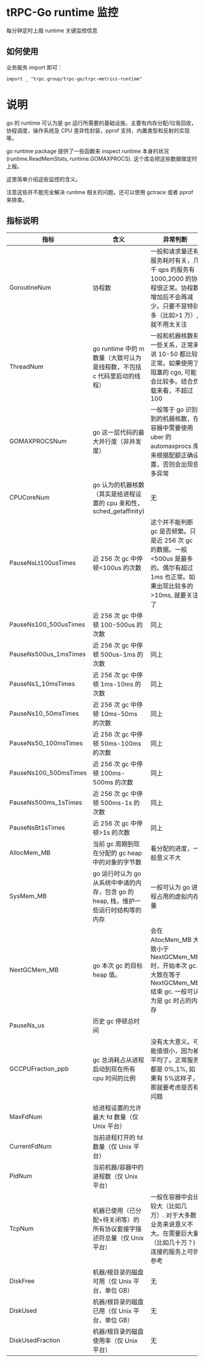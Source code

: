 # tRPC-Go runtime 监控
每分钟定时上报 runtime 关键监控信息

## 如何使用
业务服务 import 即可：

```golang
import _ "trpc.group/trpc-go/trpc-metrics-runtime"
```

# 说明
go 的 runtime 可认为是 go 运行所需要的基础设施，主要有内存分配/垃圾回收，协程调度，操作系统及 CPU 差异性封装，pprof 支持，内置类型和反射的实现等。

go runtime package 提供了一些函数来 inspect runtime 本身的状况 (runtime.ReadMemStats, runtime.GOMAXPROCS). 这个库会把这些数据做定时上报。

这里简单介绍这些监控的含义。

注意这些并不能完全解决 runtime 相关的问题。还可以使用 gctrace 或者 pprof 来排查。
## 指标说明

|         指标          |                                  含义                                   |                                                        异常判断                                                         |
| --------------------- | ---------------------------------------------------------------------- | ---------------------------------------------------------------------------------------------------------------------- |
| GoroutineNum          | 协程数                                                                  | 一般和请求量还有服务耗时有关，几千 qps 的服务有 1000,2000 的协程很正常。协程数增加后不会再减少。只要不是特别多（比如>1 万）, 就不用太关注      |
| ThreadNum             | go runtime 中的 m 数量（大致可认为是线程数，不包括 c 代码里启动的线程）            | 一般和机器核数有一些关系，正常来说 10-50 都比较正常。如果使用了阻塞的 cgo, 可能会比较多。结合负载来看，不超过 100                         |
| GOMAXPROCSNum         | go 这一层代码的最大并行度（非并发度）                                        | 一般等于 go 识别到的机器核数，在容器中需要使用 uber 的 automaxprocs 库来根据配额正确设置，否则会出现很多异常                              |
| CPUCoreNum            | go 认为的机器核数（其实是给进程设置的 cpu 亲和性，sched_getaffinity)            | 无                                                                                                                     |
| PauseNsLt100usTimes   | 近 256 次 gc 中停顿<100us 的次数                                              | 这个并不能判断 gc 是否频繁。只是近 256 次 gc 的数据。一般<500us 是最多的。偶尔有超过 1ms 也正常。如果出现比较多的>10ms, 就要关注了             |
| PauseNs100_500usTimes | 近 256 次 gc 中停顿 100-500us 的次数                                           | 同上                                                                                                                    |
| PauseNs500us_1msTimes | 近 256 次 gc 中停顿 500us-1ms 的次数                                           | 同上                                                                                                                    |
| PauseNs1_10msTimes    | 近 256 次 gc 中停顿 1ms-10ms 的次数                                            | 同上                                                                                                                    |
| PauseNs10_50msTimes   | 近 256 次 gc 中停顿 10ms-50ms 的次数                                           | 同上                                                                                                                    |
| PauseNs50_100msTimes  | 近 256 次 gc 中停顿 50ms-100ms 的次数                                          | 同上                                                                                                                    |
| PauseNs100_500msTimes | 近 256 次 gc 中停顿 100ms-500ms 的次数                                         | 同上                                                                                                                    |
| PauseNs500ms_1sTimes  | 近 256 次 gc 中停顿 500ms-1s 的次数                                            | 同上                                                                                                                    |
| PauseNsBt1sTimes      | 近 256 次 gc 中停顿>1s 的次数                                                 | 同上                                                                                                                    |
| AllocMem_MB           | 当前 gc 周期到现在分配的 gc heap 中的对象的字节数                              | 看分配的进度，一般意义不大                                                                                                  |
| SysMem_MB             | go 运行时认为 go 从系统中申请的内存，包含 go 的 heap, 栈，维护一些运行时结构等的内存 | 一般可认为 go 进程占用的虚拟内存量                                                                                            |
| NextGCMem_MB          | go 本次 gc 的目标 heap 值。| 会在 AllocMem_MB 大致小于 NextGCMem_MB 时，开始本次 gc. 大致在等于 NextGCMem_MB 结束 gc. 一般可认为是 gc 时占的内存                        |
| PauseNs_us            | 历史 gc 停顿总时间                                                         |                                                                                                                         |
| GCCPUFraction_ppb     | gc 总消耗占从进程启动到现在所有 cpu 时间的比例                                 | 没有太大意义。可能值很小，因为被平均了。正常服务都是 0%,1%, 如果有 5%这样子，那就要考虑是否有问题                                      |
| MaxFdNum              | 给进程设置的允许最大 fd 数量（仅 Unix 平台）                                     |                                                                                                                        |
| CurrentFdNum          | 当前进程打开的 fd 数量（仅 Unix 平台）                                          |                                                                                                                        |
| PidNum                | 当前机器/容器中的进程数（仅 Unix 平台）                                        |                                                                                                                        |
| TcpNum                | 机器已使用（已分配+待关闭等）的所有协议套接字描述符总量（仅 Unix 平台）             | 一般在容器中会比较大（比如几万）. 对于大多数业务来说意义不大。在需要巨大量（比如几十万？) 连接的服务上可供参考                              |
| DiskFree              | 机器/根目录的磁盘可用（仅 Unix 平台，单位 GB）                                | 无 |
| DiskUsed              | 机器/根目录的磁盘已用（仅 Unix 平台，单位 GB）                                | 无 |
| DiskUsedFraction      | 机器/根目录的磁盘使用率（仅 Unix 平台）                                      | 无 |